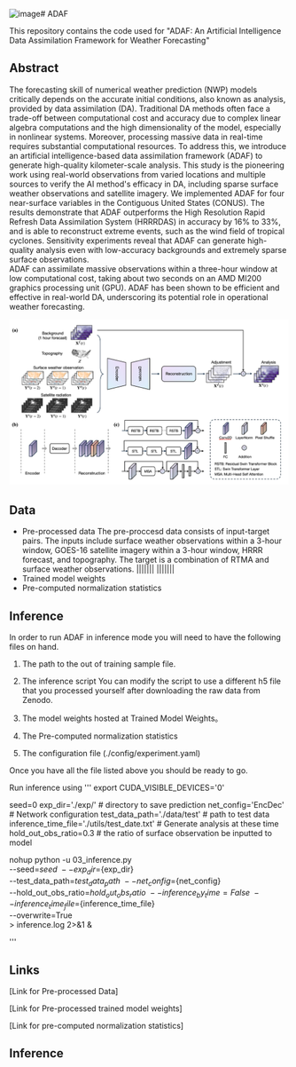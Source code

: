 ![image](https://github.com/user-attachments/assets/48d77575-4c61-4346-bf16-4245474b3dbc)# ADAF

This repository contains the code used for "ADAF: An Artificial Intelligence Data Assimilation Framework for Weather Forecasting"

## Abstract
The forecasting skill of numerical weather prediction (NWP) models critically depends on the accurate initial conditions, also known as analysis, provided by data assimilation (DA).
Traditional DA methods often face a trade-off between computational cost and accuracy due to complex linear algebra computations and the high dimensionality of the model, especially in nonlinear systems. Moreover, processing massive data in real-time requires substantial computational resources.
To address this, we introduce an artificial intelligence-based data assimilation framework (ADAF) to generate high-quality kilometer-scale analysis. 
This study is the pioneering work using real-world observations from varied locations and multiple sources to verify the AI method's efficacy in DA, including sparse surface weather observations and satellite imagery.
We implemented ADAF for four near-surface variables in the Contiguous United States (CONUS). 
The results demonstrate that ADAF outperforms the High Resolution Rapid Refresh Data Assimilation System (HRRRDAS) in accuracy by 16\% to 33\%, and is able to reconstruct extreme events, such as the wind field of tropical cyclones. 
Sensitivity experiments reveal that ADAF can generate high-quality analysis even with low-accuracy backgrounds and extremely sparse surface observations.  
ADAF can assimilate massive observations within a three-hour window at low computational cost, taking about two seconds on an AMD MI200 graphics processing unit (GPU). 
ADAF has been shown to be efficient and effective in real-world DA, underscoring its potential role in operational weather forecasting.

![Figure: Overall framework](/assets/framework.png)


## Data
- Pre-processed data
  The pre-proccesd data consists of input-target pairs. The inputs include surface weather observations within a 3-hour window, GOES-16 satellite imagery within a 3-hour window, HRRR forecast, and topography. The target is a combination of RTMA and surface weather observations.
  |||||||
  |||||||
- Trained model weights
- Pre-computed normalization statistics

## Inference
In order to run ADAF in inference mode you will need to have the following files on hand.

1. The path to the out of training sample file.

2. The inference script
You can modify the script to use a different h5 file that you processed yourself after downloading the raw data from Zenodo.

3. The model weights hosted at Trained Model Weights。

4. The Pre-computed normalization statistics

5. The configuration file (./config/experiment.yaml)

Once you have all the file listed above you should be ready to go.

Run inference using
'''
export CUDA_VISIBLE_DEVICES='0'

seed=0
exp_dir='./exp/'              # directory to save prediction 
net_config='EncDec'           # Network configuration
test_data_path='./data/test'  # path to test data
inference_time_file='./utils/test_date.txt'  # Generate analysis at these time
hold_out_obs_ratio=0.3        # the ratio of surface observation be inputted to model

nohup python -u 03_inference.py \
    --seed=${seed} \
    --exp_dir=${exp_dir} \
    --test_data_path=${test_data_path} \
    --net_config=${net_config} \
    --hold_out_obs_ratio=${hold_out_obs_ratio} \
    --inference_by_time=False \
    --inference_time_file=${inference_time_file} \
    --overwrite=True \
    > inference.log 2>&1 &

'''


## Links

[Link for Pre-processed Data]

[Link for Pre-processed trained model weights]

[Link for pre-computed normalization statistics]










## Inference
